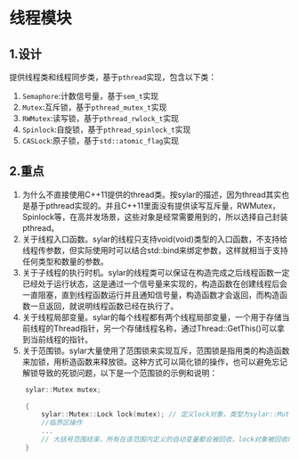 # 线程模块
## 1.设计
提供线程类和线程同步类，基于`pthread`实现，包含以下类：
1. `Semaphore`:计数信号量，基于`sem_t`实现
2. `Mutex`:互斥锁，基于`pthread_mutex_t`实现
3. `RWMutex`:读写锁，基于`pthread_rwlock_t`实现
4. `Spinlock`:自旋锁，基于`pthread_spinlock_t`实现
5. `CASLock`:原子锁，基于`std::atomic_flag`实现
## 2.重点
1. 为什么不直接使用C++11提供的thread类。按sylar的描述，因为thread其实也是基于pthread实现的。并且C++11里面没有提供读写互斥量，RWMutex，Spinlock等，在高并发场景，这些对象是经常需要用到的，所以选择自己封装pthread。
2. 关于线程入口函数。sylar的线程只支持void(void)类型的入口函数，不支持给线程传参数，但实际使用时可以结合std::bind来绑定参数，这样就相当于支持任何类型和数量的参数。
3. 关于子线程的执行时机。sylar的线程类可以保证在构造完成之后线程函数一定已经处于运行状态，这是通过一个信号量来实现的，构造函数在创建线程后会一直阻塞，直到线程函数运行并且通知信号量，构造函数才会返回，而构造函数一旦返回，就说明线程函数已经在执行了。
4. 关于线程局部变量。sylar的每个线程都有两个线程局部变量，一个用于存储当前线程的Thread指针，另一个存储线程名称，通过Thread::GetThis()可以拿到当前线程的指针。
5. 关于范围锁。sylar大量使用了范围锁来实现互斥，范围锁是指用类的构造函数来加锁，用析造函数来释放锁。这种方式可以简化锁的操作，也可以避免忘记解锁导致的死锁问题，以下是一个范围锁的示例和说明：
```cpp
    sylar::Mutex mutex;
    
    {
        sylar::Mutex::Lock lock(mutex); // 定义lock对象，类型为sylar::Mutex::Lock，传入互斥量，在构造函数中完成加锁操作，如果该锁已经被持有，那构造lock时就会阻塞，直到锁被释放
        //临界区操作
        ...
        // 大括号范围结束，所有在该范围内定义的自动变量都会被回收，lock对象被回收时触发析构函数，在析构函数中释放锁
    }
```